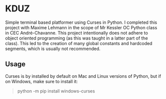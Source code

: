 # KDUZ
Simple terminal based platformer using Curses in Python. I completed this project with Maxime Lehmann in the scope of Mr Kessler OC Python class in CEC André-Chavanne. This project intentionally does not adhere to object oriented programming (as this was taught in a latter part of the class). This led to the creation of many global constants and hardcoded segments, which is usually not recommended. 

## Usage 

Curses is by installed by default on Mac and Linux versions of Python, but if on Windows, make sure to install it:
> python -m pip install windows-curses
 
